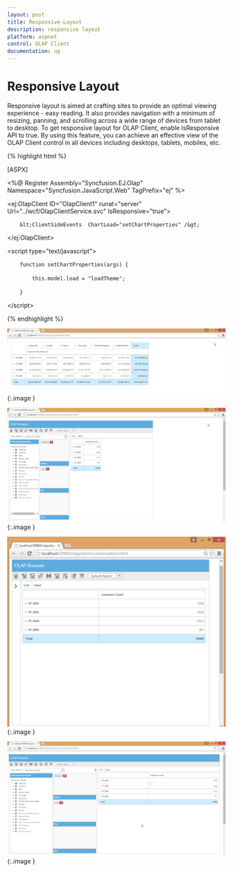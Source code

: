 ```yaml
---
layout: post
title: Responsive-Layout
description: responsive layout
platform: aspnet
control: OLAP Client
documentation: ug
---
```


# Responsive Layout

Responsive layout is aimed at crafting sites to provide an optimal viewing experience - easy reading. It also provides navigation with a minimum of resizing, panning, and scrolling across a wide range of devices from tablet to desktop. To get responsive layout for OLAP Client, enable IsResponsive API to true. By using this feature, you can achieve an effective view of the OLAP Client control in all devices including desktops, tablets, mobiles, etc. 





{% highlight html %}


[ASPX]

&lt;%@ Register Assembly="Syncfusion.EJ.Olap" Namespace="Syncfusion.JavaScript.Web" TagPrefix="ej" %&gt;



&lt;ej:OlapClient ID="OlapClient1" runat="server" Url="../wcf/OlapClientService.svc" IsResponsive="true"&gt;

        &lt;ClientSideEvents  ChartLoad="setChartProperties" /&gt;

&lt;/ej:OlapClient&gt;



&lt;script type="text/javascript"&gt;

        function setChartProperties(args) {

            this.model.load = "loadTheme";

        }

&lt;/script&gt;


{% endhighlight %}

![](Responsive-Layout_images/Responsive-Layout_img1.png) 
{:.image }


![](Responsive-Layout_images/Responsive-Layout_img2.png) 
{:.image }




![](Responsive-Layout_images/Responsive-Layout_img3.png) 
{:.image }




 ![](Responsive-Layout_images/Responsive-Layout_img4.png) 
{:.image }


